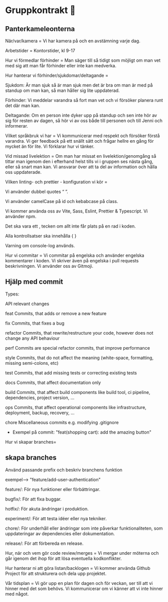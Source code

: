 # Gruppkontrakt 🎉 

## Panterkameleonterna 

När/var/kamera = Vi har kamera på och en avstämning varje dag. 

Arbetstider = Kontorstider, kl 9-17 

Hur vi förmedlar förhinder = Man säger till så tidigt som möjligt om man vet med sig att man får förhinder eller inte kan medverka. 

Hur hanterar vi förhinder/sjukdomar/deltagande =  

Sjukdom: Är man sjuk så är man sjuk men det är bra om man är med på standup om man kan, så man håller sig lite uppdaterad.  

Förhinder: Vi meddelar varandra så fort man vet och vi försöker planera runt det där man kan.  

Deltagande: Om en person inte dyker upp på standup och sen inte hör av sig för resten av dagen, så hör vi av oss både till personen och till Jenni och informerar.  

Vilket språkbruk vi har = Vi kommunicerar med respekt och försöker förstå varandra. Vi ger feedback på ett snällt sätt och frågar hellre en gång för mycket än för lite. Vi förklarar hur vi tänker.  

Vid missad livelektion = Om man har missat en livelektion/genomgång så tittar man igenom den i efterhand helst tills vi i gruppen ses nästa gång, eller så snart man kan. Vi ansvarar över att ta del av information och hålla oss uppdaterade.  

Vilken linting- och prettier - konfiguration vi kör = 

Vi använder dubbel quotes “ ”.  

Vi använder camelCase på id och kebabcase på class. 

Vi kommer använda oss av Vite, Sass, Eslint, Prettier & Typescript. Vi använder npm. 

Det ska vara ett , tecken om allt inte får plats på en rad i koden. 

Alla kontrollsatser ska innehålla { }  

Varning om console-log används. 

Hur vi commitar = Vi commitar på engelska och använder engelska kommentarer i koden. Vi skriver även på engelska i pull requests beskrivningen. Vi använder oss av Gitmoji. 

## Hjälp med commit 

Types: 

API relevant changes 

feat Commits, that adds or remove a new feature 

fix Commits, that fixes a bug 

refactor Commits, that rewrite/restructure your code, however does not change any API behaviour 

perf Commits are special refactor commits, that improve performance 

style Commits, that do not affect the meaning (white-space, formatting, missing semi-colons, etc) 

test Commits, that add missing tests or correcting existing tests 

docs Commits, that affect documentation only 

build Commits, that affect build components like build tool, ci pipeline, dependencies, project version, ... 

ops Commits, that affect operational components like infrastructure, deployment, backup, recovery, ... 

chore Miscellaneous commits e.g. modifying .gitignore 

- Exempel på commit: "feat(shopping cart): add the amazing button" 

Hur vi skapar branches= 

## skapa branches 

Använd passande prefix och beskriv branchens funktion 


exempel--> "feature/add-user-authentication" 

feature/: För nya funktioner eller förbättringar. 

bugfix/: För att fixa buggar. 

hotfix/: För akuta ändringar i produktion. 

experiment/: För att testa idéer eller nya tekniker. 

chore/: För underhåll eller ändringar som inte påverkar funktionaliteten, som uppdateringar av dependencies eller dokumentation. 

release/: För att förbereda en release. 

 
Hur, när och vem gör code review/merges = Vi mergar under möterna och går igenom det ihop för att lösa eventuella kodkonflikter. 

Hur hanterar ni att göra listan/backlogen = Vi kommer använda Github Project för att strukturera och dela upp projektet. 

Vår tidsplan = Vi gör upp en plan för dagen och för veckan, ser till att vi hinner med det som behövs. Vi kommunicerar om vi känner att vi inte hinner med något.  